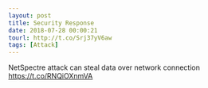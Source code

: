 ```yaml
---
layout: post
title: Security Response
date: 2018-07-28 00:00:21
tourl: http://t.co/Srj37yV6aw
tags: [Attack]
---
```

NetSpectre attack can steal data over network connection https://t.co/RNQiOXnmVA